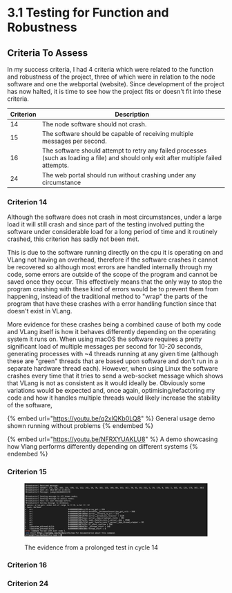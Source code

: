 # 3.1 Testing for Function and Robustness

## Criteria To Assess

In my success criteria, I had 4 criteria which were related to the function and robustness of the project, three of which were in relation to the node software and one the webportal (website). Since development of the project has now halted, it is time to see how the project fits or doesn't fit into these criteria.

| Criterion | Description                                                                                                                             |
| --------- | --------------------------------------------------------------------------------------------------------------------------------------- |
| 14        | The node software should not crash.                                                                                                     |
| 15        | The software should be capable of receiving multiple messages per second.                                                               |
| 16        | The software should attempt to retry any failed processes (such as loading a file) and should only exit after multiple failed attempts. |
| 24        | The web portal should run without crashing under any circumstance                                                                       |

### Criterion 14

Although the software does not crash in most circumstances, under a large load it will still crash and since part of the testing involved putting the software under considerable load for a long period of time and it routinely crashed, this criterion has sadly not been met.

This is due to the software running directly on the cpu it is operating on and VLang not having an overhead, therefore if the software crashes it cannot be recovered so although most errors are handled internally through my code, some errors are outside of the scope of the program and cannot be saved once they occur. This effectively means that the only way to stop the program crashing with these kind of errors would be to prevent them from happening, instead of the traditional method to "wrap" the parts of the program that have these crashes with a error handling function since that doesn't exist in VLang.

More evidence for these crashes being a combined cause of both my code and VLang itself is how it behaves differently depending on the operating system it runs on. When using macOS the software requires a pretty significant load of multiple messages per second for 10-20 seconds, generating processes with \~4 threads running at any given time (although these are "green" threads that are based upon software and don't run in a separate hardware thread each). However, when using Linux the software crashes every time that it tries to send a web-socket message which shows that VLang is not as consistent as it would ideally be. Obviously some variations would be expected and, once again, optimising/refactoring my code and how it handles multiple threads would likely increase the stability of the software,&#x20;

{% embed url="https://youtu.be/q2xIQKb0LQ8" %}
General usage demo shown running without problems
{% endembed %}

{% embed url="https://youtu.be/NFRXYUAKLU8" %}
A demo showcasing how Vlang performs differently depending on different systems
{% endembed %}

### Criterion 15

<figure><img src="../.gitbook/assets/image (2) (2).png" alt=""><figcaption><p>The evidence from a prolonged test in cycle 14</p></figcaption></figure>

### Criterion 16

### Criterion 24
